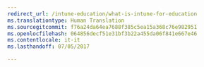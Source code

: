 ```yaml
---
redirect_url: /intune-education/what-is-intune-for-education
ms.translationtype: Human Translation
ms.sourcegitcommit: f76a24da64ea7688f385c5ea15a368c76e982951
ms.openlocfilehash: 064856decf51e31bf3b22a455da06f841e667e46
ms.contentlocale: it-it
ms.lasthandoff: 07/05/2017

---
```


